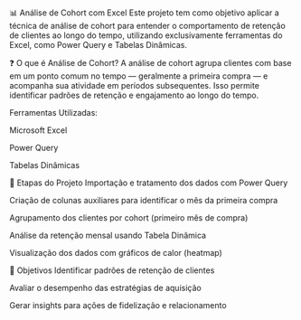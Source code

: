 📊 Análise de Cohort com Excel
Este projeto tem como objetivo aplicar a técnica de análise de cohort para entender o comportamento de retenção de clientes ao longo do tempo, utilizando exclusivamente ferramentas do Excel, como Power Query e Tabelas Dinâmicas.

❓ O que é Análise de Cohort?
A análise de cohort agrupa clientes com base em um ponto comum no tempo — geralmente a primeira compra — e acompanha sua atividade em períodos subsequentes. Isso permite identificar padrões de retenção e engajamento ao longo do tempo.

Ferramentas Utilizadas:

Microsoft Excel

Power Query

Tabelas Dinâmicas

🧱 Etapas do Projeto
Importação e tratamento dos dados com Power Query

Criação de colunas auxiliares para identificar o mês da primeira compra

Agrupamento dos clientes por cohort (primeiro mês de compra)

Análise da retenção mensal usando Tabela Dinâmica

Visualização dos dados com gráficos de calor (heatmap)

🎯 Objetivos
Identificar padrões de retenção de clientes

Avaliar o desempenho das estratégias de aquisição

Gerar insights para ações de fidelização e relacionamento
